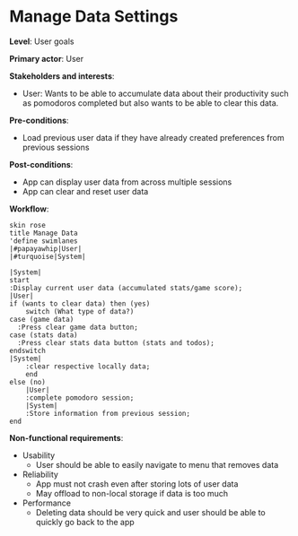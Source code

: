 # Manage Data Settings
**Level**: User goals

**Primary actor**: User

**Stakeholders and interests**:

- User: Wants to be able to accumulate data about their productivity such as pomodoros completed
but also wants to be able to clear this data.

**Pre-conditions**:

- Load previous user data if they have already created preferences from previous sessions

**Post-conditions**:

- App can display user data from across multiple sessions
- App can clear and reset user data

**Workflow**:
```puml
skin rose
title Manage Data
'define swimlanes
|#papayawhip|User|
|#turquoise|System| 

|System|
start
:Display current user data (accumulated stats/game score);
|User|
if (wants to clear data) then (yes)
    switch (What type of data?) 
case (game data)
  :Press clear game data button;
case (stats data)
  :Press clear stats data button (stats and todos);
endswitch
|System|
    :clear respective locally data;
    end
else (no)
    |User|
    :complete pomodoro session;
    |System|
    :Store information from previous session;
end
```
**Non-functional requirements**:
- Usability
    - User should be able to easily navigate to menu that removes data
- Reliability
    - App must not crash even after storing lots of user data
    - May offload to non-local storage if data is too much
- Performance
  - Deleting data should be very quick and user should be able to quickly go back to the app